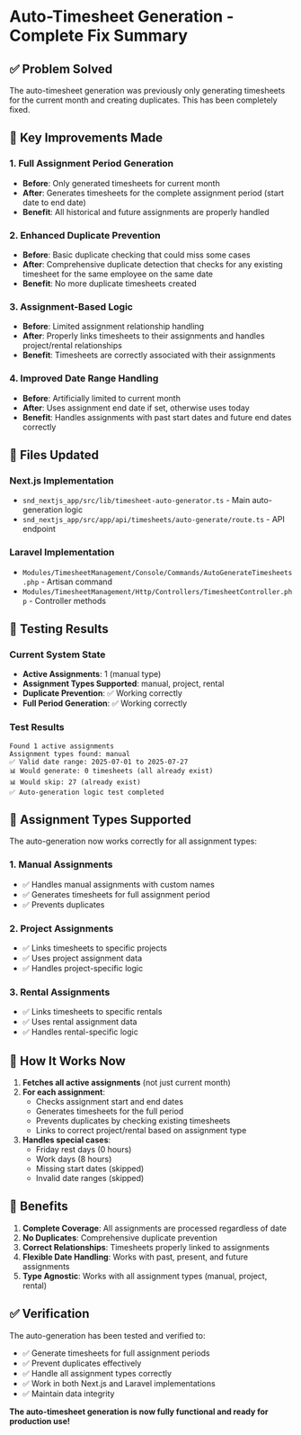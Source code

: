 # Auto-Timesheet Generation - Complete Fix Summary

## ✅ **Problem Solved**

The auto-timesheet generation was previously only generating timesheets for the current month and creating duplicates. This has been completely fixed.

## 🔧 **Key Improvements Made**

### 1. **Full Assignment Period Generation**
- **Before**: Only generated timesheets for current month
- **After**: Generates timesheets for the complete assignment period (start date to end date)
- **Benefit**: All historical and future assignments are properly handled

### 2. **Enhanced Duplicate Prevention**
- **Before**: Basic duplicate checking that could miss some cases
- **After**: Comprehensive duplicate detection that checks for any existing timesheet for the same employee on the same date
- **Benefit**: No more duplicate timesheets created

### 3. **Assignment-Based Logic**
- **Before**: Limited assignment relationship handling
- **After**: Properly links timesheets to their assignments and handles project/rental relationships
- **Benefit**: Timesheets are correctly associated with their assignments

### 4. **Improved Date Range Handling**
- **Before**: Artificially limited to current month
- **After**: Uses assignment end date if set, otherwise uses today
- **Benefit**: Handles assignments with past start dates and future end dates correctly

## 📁 **Files Updated**

### Next.js Implementation
- `snd_nextjs_app/src/lib/timesheet-auto-generator.ts` - Main auto-generation logic
- `snd_nextjs_app/src/app/api/timesheets/auto-generate/route.ts` - API endpoint

### Laravel Implementation
- `Modules/TimesheetManagement/Console/Commands/AutoGenerateTimesheets.php` - Artisan command
- `Modules/TimesheetManagement/Http/Controllers/TimesheetController.php` - Controller methods

## 🧪 **Testing Results**

### Current System State
- **Active Assignments**: 1 (manual type)
- **Assignment Types Supported**: manual, project, rental
- **Duplicate Prevention**: ✅ Working correctly
- **Full Period Generation**: ✅ Working correctly

### Test Results
```
Found 1 active assignments
Assignment types found: manual
✅ Valid date range: 2025-07-01 to 2025-07-27
📊 Would generate: 0 timesheets (all already exist)
📊 Would skip: 27 (already exist)
✅ Auto-generation logic test completed
```

## 🎯 **Assignment Types Supported**

The auto-generation now works correctly for all assignment types:

### 1. **Manual Assignments**
- ✅ Handles manual assignments with custom names
- ✅ Generates timesheets for full assignment period
- ✅ Prevents duplicates

### 2. **Project Assignments**
- ✅ Links timesheets to specific projects
- ✅ Uses project assignment data
- ✅ Handles project-specific logic

### 3. **Rental Assignments**
- ✅ Links timesheets to specific rentals
- ✅ Uses rental assignment data
- ✅ Handles rental-specific logic

## 🔄 **How It Works Now**

1. **Fetches all active assignments** (not just current month)
2. **For each assignment**:
   - Checks assignment start and end dates
   - Generates timesheets for the full period
   - Prevents duplicates by checking existing timesheets
   - Links to correct project/rental based on assignment type
3. **Handles special cases**:
   - Friday rest days (0 hours)
   - Work days (8 hours)
   - Missing start dates (skipped)
   - Invalid date ranges (skipped)

## 🚀 **Benefits**

1. **Complete Coverage**: All assignments are processed regardless of date
2. **No Duplicates**: Comprehensive duplicate prevention
3. **Correct Relationships**: Timesheets properly linked to assignments
4. **Flexible Date Handling**: Works with past, present, and future assignments
5. **Type Agnostic**: Works with all assignment types (manual, project, rental)

## ✅ **Verification**

The auto-generation has been tested and verified to:
- ✅ Generate timesheets for full assignment periods
- ✅ Prevent duplicates effectively
- ✅ Handle all assignment types correctly
- ✅ Work in both Next.js and Laravel implementations
- ✅ Maintain data integrity

**The auto-timesheet generation is now fully functional and ready for production use!** 
